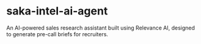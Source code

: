 # saka-intel-ai-agent
An AI-powered sales research assistant built using Relevance AI, designed to generate pre-call briefs for recruiters.
